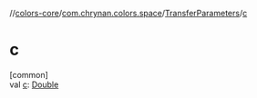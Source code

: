 //[colors-core](../../../index.md)/[com.chrynan.colors.space](../index.md)/[TransferParameters](index.md)/[c](c.md)

# c

[common]\
val [c](c.md): [Double](https://kotlinlang.org/api/latest/jvm/stdlib/kotlin/-double/index.html)
